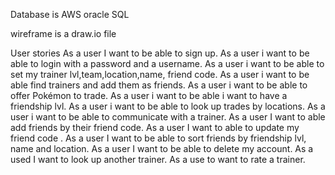 Database is AWS oracle SQL

wireframe is a draw.io file 


User stories 
As a user I want to be able to sign up. 
As a user i want to be able to login with a password and a username.
As a user i want to be able to set my trainer lvl,team,location,name, friend code. 
As a user i want to be able find trainers and add them as friends.
As a user i want to be able to offer Pokémon to trade.
As a user i want to be able i want to have a friendship lvl. 
As a user i want to be able to look up trades by locations. 
As a user i want to be able to communicate with a trainer. 
As a user I want to able add friends by their friend code. 
As a user I want to able to update my friend code . 
As a user I want to be able to sort friends by friendship lvl, name and location. 
As a user I want to be able to delete my account. 
As a used I want to look up another trainer. 
As a use to want to rate a trainer. 

